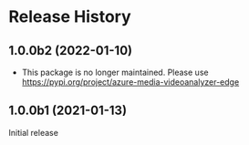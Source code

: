 # Release History

## 1.0.0b2 (2022-01-10)

- This package is no longer maintained. Please use https://pypi.org/project/azure-media-videoanalyzer-edge

## 1.0.0b1 (2021-01-13)

Initial release